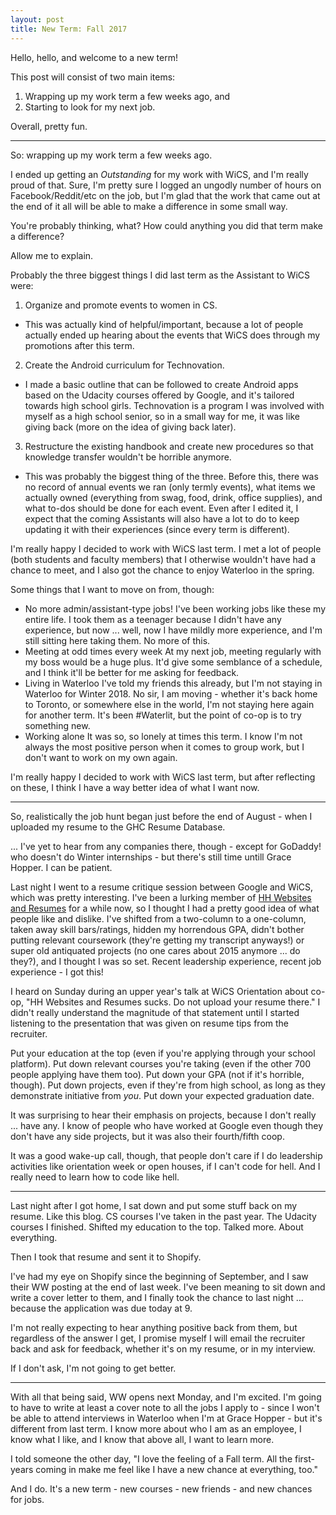 ```yaml
---
layout: post
title: New Term: Fall 2017
---
```


Hello, hello, and welcome to a new term!

This post will consist of two main items:
1. Wrapping up my work term a few weeks ago, and
2. Starting to look for my next job.

Overall, pretty fun.

---

So: wrapping up my work term a few weeks ago.

I ended up getting an *Outstanding* for my work with WiCS, and I'm really proud of that. Sure, I'm pretty sure I logged an ungodly number of hours on Facebook/Reddit/etc on the job, but I'm glad that the work that came out at the end of it all will be able to make a difference in some small way.

You're probably thinking, what? How could anything you did that term make a difference?

Allow me to explain.

Probably the three biggest things I did last term as the Assistant to WiCS were:
1. Organize and promote events to women in CS.
* This was actually kind of helpful/important, because a lot of people actually ended up hearing about the events that WiCS does through my promotions after this term.
2. Create the Android curriculum for Technovation.
* I made a basic outline that can be followed to create Android apps based on the Udacity courses offered by Google, and it's tailored towards high school girls. Technovation is a program I was involved with myself as a high school senior, so in a small way for me, it was like giving back (more on the idea of giving back later).
3. Restructure the existing handbook and create new procedures so that knowledge transfer wouldn't be horrible anymore.
* This was probably the biggest thing of the three. Before this, there was no record of annual events we ran (only termly events), what items we actually owned (everything from swag, food, drink, office supplies), and what to-dos should be done for each event. Even after I edited it, I expect that the coming Assistants will also have a lot to do to keep updating it with their experiences (since every term is different).

I'm really happy I decided to work with WiCS last term. I met a lot of people (both students and faculty members) that I otherwise wouldn't have had a chance to meet, and I also got the chance to enjoy Waterloo in the spring.

Some things that I want to move on from, though:
* No more admin/assistant-type jobs!
I've been working jobs like these my entire life. I took them as a teenager because I didn't have any experience, but now ... well, now I have mildly more experience, and I'm still sitting here taking them. No more of this.
* Meeting at odd times every week
At my next job, meeting regularly with my boss would be a huge plus. It'd give some semblance of a schedule, and I think it'll be better for me asking for feedback.
* Living in Waterloo
I've told my friends this already, but I'm not staying in Waterloo for Winter 2018. No sir, I am moving - whether it's back home to Toronto, or somewhere else in the world, I'm not staying here again for another term. It's been #Waterlit, but the point of co-op is to try something new.
* Working alone
It was so, so lonely at times this term. I know I'm not always the most positive person when it comes to group work, but I don't want to work on my own again.

I'm really happy I decided to work with WiCS last term, but after reflecting on these, I think I have a way better idea of what I want now.

---

So, realistically the job hunt began just before the end of August - when I uploaded my resume to the GHC Resume Database.

... I've yet to hear from any companies there, though - except for GoDaddy! who doesn't do Winter internships - but there's still time untill Grace Hopper. I can be patient.

Last night I went to a resume critique session between Google and WiCS, which was pretty interesting. I've been a lurking member of [HH Websites and Resumes](https://www.facebook.com/groups/1487708811477672/) for a while now, so I thought I had a pretty good idea of what people like and dislike. I've shifted from a two-column to a one-column, taken away skill bars/ratings, hidden my horrendous GPA, didn't bother putting relevant coursework (they're getting my transcript anyways!) or super old antiquated projects (no one cares about 2015 anymore ... do they?), and I thought I was so set. Recent leadership experience, recent job experience - I got this!

I heard on Sunday during an upper year's talk at WiCS Orientation about co-op, "HH Websites and Resumes sucks. Do not upload your resume there." I didn't really understand the magnitude of that statement until I started listening to the presentation that was given on resume tips from the recruiter.

Put your education at the top (even if you're applying through your school platform). Put down relevant courses you're taking (even if the other 700 people applying have them too). Put down your GPA (not if it's horrible, though). Put down projects, even if they're from high school, as long as they demonstrate initiative from *you*. Put down your expected graduation date. 

It was surprising to hear their emphasis on projects, because I don't really ... have any. I know of people who have worked at Google even though they don't have any side projects, but it was also their fourth/fifth coop. 

It was a good wake-up call, though, that people don't care if I do leadership activities like orientation week or open houses, if I can't code for hell. And I really need to learn how to code like hell.

---

Last night after I got home, I sat down and put some stuff back on my resume. Like this blog. CS courses I've taken in the past year. The Udacity courses I finished. Shifted my education to the top. Talked more. About everything.

Then I took that resume and sent it to Shopify.

I've had my eye on Shopify since the beginning of September, and I saw their WW posting at the end of last week. I've been meaning to sit down and write a cover letter to them, and I finally took the chance to last night ... because the application was due today at 9.

I'm not really expecting to hear anything positive back from them, but regardless of the answer I get, I promise myself I will email the recruiter back and ask for feedback, whether it's on my resume, or in my interview. 

If I don't ask, I'm not going to get better.

---

With all that being said, WW opens next Monday, and I'm excited. I'm going to have to write at least a cover note to all the jobs I apply to - since I won't be able to attend interviews in Waterloo when I'm at Grace Hopper - but it's different from last term. I know more about who I am as an employee, I know what I like, and I know that above all, I want to learn more.

I told someone the other day, "I love the feeling of a Fall term. All the first-years coming in make me feel like I have a new chance at everything, too."

And I do. It's a new term - new courses - new friends - and new chances for jobs.
